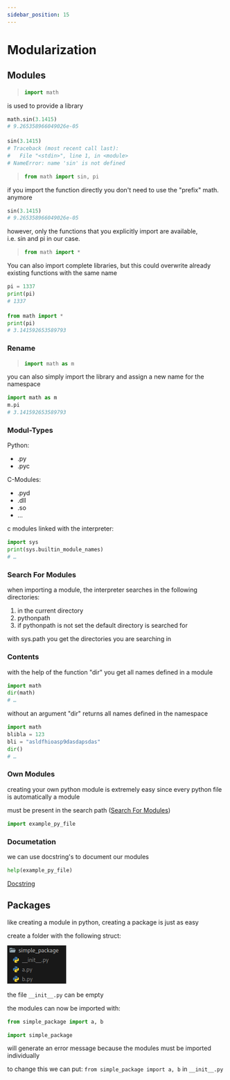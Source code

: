 ```yaml
---
sidebar_position: 15
---
```



# Modularization

## Modules

> ```py
> import math
> ```

is used to provide a library

```py
math.sin(3.1415)
# 9.265358966049026e-05

sin(3.1415)
# Traceback (most recent call last):
#   File "<stdin>", line 1, in <module>
# NameError: name 'sin' is not defined
```

> ```py
> from math import sin, pi
> ```

if you import the function directly you don't need to use the "prefix" math. anymore

```py
sin(3.1415)
# 9.265358966049026e-05
```

however, only the functions that you explicitly import are available,  
i.e. sin and pi in our case.

> ```py
> from math import *
> ```

You can also import complete libraries, but this could overwrite already existing functions with the same name

```py
pi = 1337
print(pi)
# 1337

from math import *
print(pi)
# 3.141592653589793
```

### Rename

> ```py
> import math as m
> ```

you can also simply import the library and assign a new name for the namespace

```py
import math as m
m.pi
# 3.141592653589793
```

### Modul-Types

Python:

- .py
- .pyc

C-Modules:

- .pyd
- .dll
- .so
- …

c modules linked with the interpreter:

```py
import sys
print(sys.builtin_module_names)
# …
```

### Search For Modules

when importing a module, the interpreter searches in the following directories:  

1. in the current directory
2. pythonpath
3. if pythonpath is not set the default directory is searched for

with sys.path you get the directories you are searching in

### Contents

with the help of the function "dir" you get all names defined in a module

```py
import math
dir(math)
# …
```

without an argument "dir" returns all names defined in the namespace

```py
import math
blibla = 123
bli = "asldfhioasp9dasdapsdas"
dir()
# …
```

### Own Modules

creating your own python module is extremely easy since every python file is automatically a module

must be present in the search path ([Search For Modules](#search-for-modules))

```py
import example_py_file
```

### Documetation

we can use docstring's to document our modules

```py
help(example_py_file)
```

[Docstring](modularization.md#docstring)

## Packages

like creating a module in python, creating a package is just as easy

create a folder with the following struct:

![simple_package](image/simple_packages.png)

the file `__init__.py` can be empty

the modules can now be imported with:

```py
from simple_package import a, b
```

```py
import simple_package
```

will generate an error message because the modules must be imported individually

to change this we can put:
`from simple_package import a, b`
in `__init__.py`
